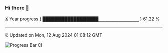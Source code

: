 ### Hi there 👋

⏳ Year progress { ██████████████████▁▁▁▁▁▁▁▁▁▁▁▁ } 61.22 %

---

⏰ Updated on Mon, 12 Aug 2024 01:08:12 GMT

![Progress Bar CI](https://github.com/JuvenileQ/Progress-Bar-CI/workflows/main/badge.svg)
